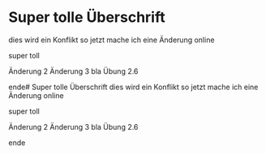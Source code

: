 # Super    tolle Überschrift
dies wird ein Konflikt
so jetzt mache ich eine Änderung online

super toll

Änderung 2
Änderung 3
bla
Übung 2.6

ende# Super    tolle Überschrift
dies wird ein Konflikt
so jetzt mache ich eine Änderung online

super toll

Änderung 2
Änderung 3
bla
Übung 2.6

ende
